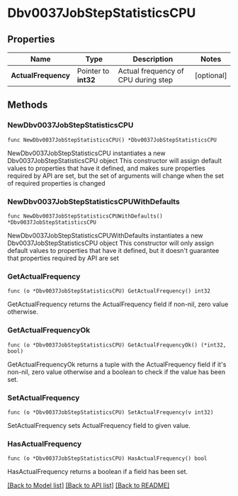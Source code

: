 # Dbv0037JobStepStatisticsCPU

## Properties

Name | Type | Description | Notes
------------ | ------------- | ------------- | -------------
**ActualFrequency** | Pointer to **int32** | Actual frequency of CPU during step | [optional] 

## Methods

### NewDbv0037JobStepStatisticsCPU

`func NewDbv0037JobStepStatisticsCPU() *Dbv0037JobStepStatisticsCPU`

NewDbv0037JobStepStatisticsCPU instantiates a new Dbv0037JobStepStatisticsCPU object
This constructor will assign default values to properties that have it defined,
and makes sure properties required by API are set, but the set of arguments
will change when the set of required properties is changed

### NewDbv0037JobStepStatisticsCPUWithDefaults

`func NewDbv0037JobStepStatisticsCPUWithDefaults() *Dbv0037JobStepStatisticsCPU`

NewDbv0037JobStepStatisticsCPUWithDefaults instantiates a new Dbv0037JobStepStatisticsCPU object
This constructor will only assign default values to properties that have it defined,
but it doesn't guarantee that properties required by API are set

### GetActualFrequency

`func (o *Dbv0037JobStepStatisticsCPU) GetActualFrequency() int32`

GetActualFrequency returns the ActualFrequency field if non-nil, zero value otherwise.

### GetActualFrequencyOk

`func (o *Dbv0037JobStepStatisticsCPU) GetActualFrequencyOk() (*int32, bool)`

GetActualFrequencyOk returns a tuple with the ActualFrequency field if it's non-nil, zero value otherwise
and a boolean to check if the value has been set.

### SetActualFrequency

`func (o *Dbv0037JobStepStatisticsCPU) SetActualFrequency(v int32)`

SetActualFrequency sets ActualFrequency field to given value.

### HasActualFrequency

`func (o *Dbv0037JobStepStatisticsCPU) HasActualFrequency() bool`

HasActualFrequency returns a boolean if a field has been set.


[[Back to Model list]](../README.md#documentation-for-models) [[Back to API list]](../README.md#documentation-for-api-endpoints) [[Back to README]](../README.md)


